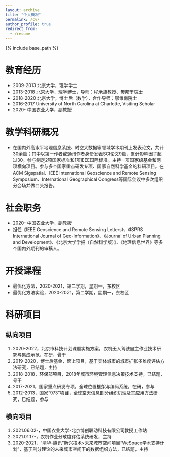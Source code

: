 ```yaml
---
layout: archive
title: "个人概况"
permalink: /cv/
author_profile: true
redirect_from:
  - /resume
---
```


{% include base_path %}

教育经历
======
* 2009-2013 北京大学，理学学士
* 2013-2018 北京大学，理学博士，导师：程承旗教授、樊邦奎院士
* 2018-2020 北京大学，博士后（数学），合作导师：鄂维南院士
* 2016-2017 University of North Carolina at Charlotte, Visiting Scholar
* 2020-   中国农业大学，副教授

  
教学科研概况
======
* 在国内外高水平地理信息系统、时空大数据等领域学术期刊上发表论文，共计30余篇；其中以第一作者或通讯作者身份发表SCI论文9篇，累计影响因子超过30。参与制定2项国家标准和1项IEEE国际标准。主持一项国家级基金和两项横向项目。参与多个国家重点研发专项、国家自然科学基金的科研项目。在ACM Sigspatial、IEEE International Geoscience and Remote Sensing Symposium、International Geographical Congress等国际会议中多次组织分会场并做口头报告。


社会职务
======
* 2020-   中国农业大学，副教授
* 担任《IEEE Geoscience and Remote Sensing Letters》、《ISPRS International Journal of Geo-Information》、《Journal of Urban Planning and Development》、《北京大学学报（自然科学版）》、《地理信息世界》等多个国内外期刊的审稿人。




开授课程
======
* 最优化方法，2020-2021，第二学期，星期一，东校区
* 最优化方法实验，2020-2021，第二学期，星期一，东校区


科研项目
======
## 纵向项目

  1. 2020-2022，北京市科技计划课题实施方案，农机无人驾驶自主作业技术研究与集成示范，在研，骨干   
  2. 2019-2020，博士后基金，面上项目，基于实体城市的城市扩张多维度评估方法研究，已结题，主持  
  3. 2018-2018，环保部项目，2018年城市环境管理信息决策技术支持，已结题，骨干  
  4. 2017-2021，国家重点研发专项，全球位置框架与编码系统，在研，参与  
  5. 2012-2013，国家“973”项目，全球空天信息剖分组织机理及其应用方法研究，已结题，参与

## 横向项目

  1. 2021.06.02-，中国农业大学-北京博创联动科技有限公司教授工作站   
  2. 2021.01.17-，农机作业分散度评估系统研发，主持
  3. 2020-2021，“清华-腾讯”新兴技术×未来城市空间项目“WeSpace学术支持计划”，基于剖分理论的未来城市空间下的数据组织方法，已结题，主持  
  



